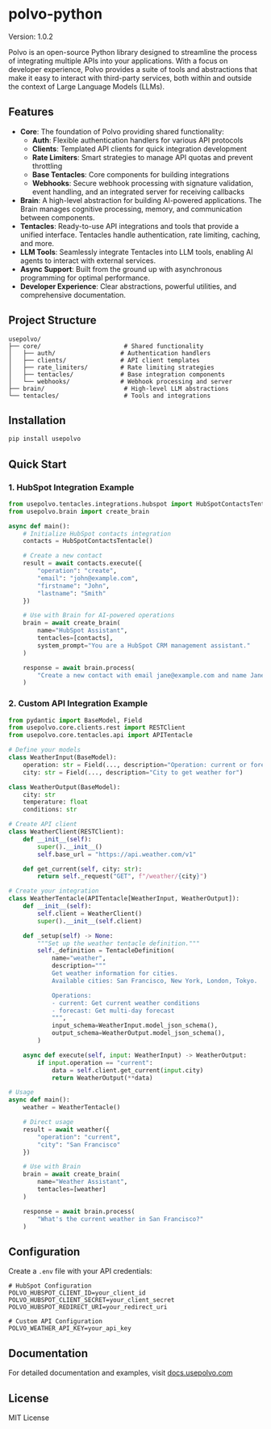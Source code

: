 # polvo-python

Version: 1.0.2

Polvo is an open-source Python library designed to streamline the process of integrating multiple APIs into your applications. With a focus on developer experience, Polvo provides a suite of tools and abstractions that make it easy to interact with third-party services, both within and outside the context of Large Language Models (LLMs).

## Features

- **Core**: The foundation of Polvo providing shared functionality:
  - **Auth**: Flexible authentication handlers for various API protocols
  - **Clients**: Templated API clients for quick integration development
  - **Rate Limiters**: Smart strategies to manage API quotas and prevent throttling
  - **Base Tentacles**: Core components for building integrations
  - **Webhooks**: Secure webhook processing with signature validation, event handling, and an integrated server for receiving callbacks
- **Brain**: A high-level abstraction for building AI-powered applications. The Brain manages cognitive processing, memory, and communication between components.
- **Tentacles**: Ready-to-use API integrations and tools that provide a unified interface. Tentacles handle authentication, rate limiting, caching, and more.
- **LLM Tools**: Seamlessly integrate Tentacles into LLM tools, enabling AI agents to interact with external services.
- **Async Support**: Built from the ground up with asynchronous programming for optimal performance.
- **Developer Experience**: Clear abstractions, powerful utilities, and comprehensive documentation.

## Project Structure

```
usepolvo/
├── core/                       # Shared functionality
│   ├── auth/                  # Authentication handlers
│   ├── clients/               # API client templates
│   ├── rate_limiters/         # Rate limiting strategies
│   ├── tentacles/             # Base integration components
│   └── webhooks/              # Webhook processing and server
├── brain/                      # High-level LLM abstractions
└── tentacles/                  # Tools and integrations
```

## Installation

```bash
pip install usepolvo
```

## Quick Start

### 1. HubSpot Integration Example

```python
from usepolvo.tentacles.integrations.hubspot import HubSpotContactsTentacle
from usepolvo.brain import create_brain

async def main():
    # Initialize HubSpot contacts integration
    contacts = HubSpotContactsTentacle()

    # Create a new contact
    result = await contacts.execute({
        "operation": "create",
        "email": "john@example.com",
        "firstname": "John",
        "lastname": "Smith"
    })

    # Use with Brain for AI-powered operations
    brain = await create_brain(
        name="HubSpot Assistant",
        tentacles=[contacts],
        system_prompt="You are a HubSpot CRM management assistant."
    )

    response = await brain.process(
        "Create a new contact with email jane@example.com and name Jane Doe"
    )
```

### 2. Custom API Integration Example

```python
from pydantic import BaseModel, Field
from usepolvo.core.clients.rest import RESTClient
from usepolvo.core.tentacles.api import APITentacle

# Define your models
class WeatherInput(BaseModel):
    operation: str = Field(..., description="Operation: current or forecast")
    city: str = Field(..., description="City to get weather for")

class WeatherOutput(BaseModel):
    city: str
    temperature: float
    conditions: str

# Create API client
class WeatherClient(RESTClient):
    def __init__(self):
        super().__init__()
        self.base_url = "https://api.weather.com/v1"

    def get_current(self, city: str):
        return self._request("GET", f"/weather/{city}")

# Create your integration
class WeatherTentacle(APITentacle[WeatherInput, WeatherOutput]):
    def __init__(self):
        self.client = WeatherClient()
        super().__init__(self.client)

    def _setup(self) -> None:
        """Set up the weather tentacle definition."""
        self._definition = TentacleDefinition(
            name="weather",
            description="""
            Get weather information for cities.
            Available cities: San Francisco, New York, London, Tokyo.

            Operations:
            - current: Get current weather conditions
            - forecast: Get multi-day forecast
            """,
            input_schema=WeatherInput.model_json_schema(),
            output_schema=WeatherOutput.model_json_schema(),
        )

    async def execute(self, input: WeatherInput) -> WeatherOutput:
        if input.operation == "current":
            data = self.client.get_current(input.city)
            return WeatherOutput(**data)

# Usage
async def main():
    weather = WeatherTentacle()

    # Direct usage
    result = await weather({
        "operation": "current",
        "city": "San Francisco"
    })

    # Use with Brain
    brain = await create_brain(
        name="Weather Assistant",
        tentacles=[weather]
    )

    response = await brain.process(
        "What's the current weather in San Francisco?"
    )
```

## Configuration

Create a `.env` file with your API credentials:

```env
# HubSpot Configuration
POLVO_HUBSPOT_CLIENT_ID=your_client_id
POLVO_HUBSPOT_CLIENT_SECRET=your_client_secret
POLVO_HUBSPOT_REDIRECT_URI=your_redirect_uri

# Custom API Configuration
POLVO_WEATHER_API_KEY=your_api_key
```

## Documentation

For detailed documentation and examples, visit [docs.usepolvo.com](https://docs.usepolvo.com)

## License

MIT License

